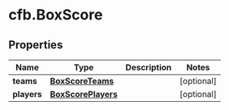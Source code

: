 # cfb.BoxScore

## Properties
Name | Type | Description | Notes
------------ | ------------- | ------------- | -------------
**teams** | [**BoxScoreTeams**](BoxScoreTeams.md) |  | [optional] 
**players** | [**BoxScorePlayers**](BoxScorePlayers.md) |  | [optional] 


